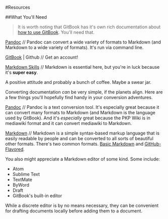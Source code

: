 #Resources

##What You'll Need

>It is worth noting that GitBook has it's own rich documentation about [how to use GitBook](http://help.gitbook.com/). You'll need that. 

[Pandoc](http://pandoc.org/) // Pandoc can convert a wide variety of formats to Markdown (and Markdown to a wide variety of formats). It's run via command line. 

[GitBook](http://www.gitbook.com) | Github // Get an account!

[Markdown Skills](http://daringfireball.net/projects/markdown/syntax) // Markdown is essential here, but you're in luck because it's **super easy**. 

A positive attitude and probably a bunch of coffee. Maybe a swear jar.

Converting documentation *can* be very simple, if the planets align. Here are a few things you'll hopefully find handy in your conversion adventures. 

[Pandoc](http://pandoc.org/) // Pandoc is a text conversion tool. It's especially great because it can convert many formats to Markdown (and Markdown is the language used by GitBook). And it's *especially* great because the PKP Wiki is in mediawiki format and it can convert mediawiki to Markdown.

[Markdown](http://daringfireball.net/projects/markdown/syntax) // Markdown is a simple syntax-based markup language that is easily readable by people and can be converted to all sorts of beautiful other formats. There's two common formats. [Basic Markdown](http://daringfireball.net/projects/markdown/syntax) and [GitHub-Flavored](https://help.github.com/articles/github-flavored-markdown/). 

You also might appreciate a Markdown editor of some kind. Some include:

- Atom
- Sublime Text
- TextMate
- ByWord
- Draft
- GitBook's built-in editor

 
While a discrete editor is by no means necessary, they can be convenient for drafting documents locally before adding them to a document. 




